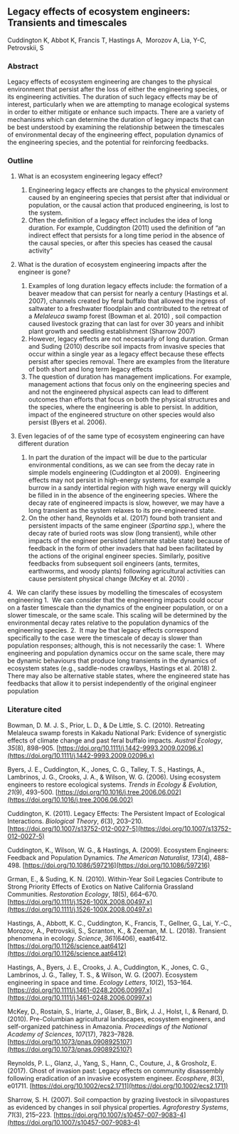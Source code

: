 ## Legacy effects of ecosystem engineers: Transients and timescales

Cuddington K, Abbot K, Francis T, Hastings A,  Morozov A, Lia, Y-C, Petrovskii, S

 
### Abstract

Legacy effects of ecosystem engineering are changes to the physical environment that persist after the loss of either the engineering species, or its engineering activities. The duration of such legacy effects may be of interest, particularly when we are attempting to manage ecological systems in order to either mitigate or enhance such impacts. There are a variety of mechanisms which can determine the duration of legacy impacts that can be best understood by examining the relationship between the timescales of environmental decay of the engineering effect, population dynamics of the engineering species, and the potential for reinforcing feedbacks.


### Outline

1. What is an ecosystem engineering legacy effect?
	1. Engineering legacy effects are changes to the physical environment caused by an engineering species that persist after that individual or population, or the causal action that produced engineering, is lost to the system.
	2.  Often the definition of a legacy effect includes the idea of long duration. For example, Cuddington (2011) used the definition of “an indirect effect that persists for a long time period in the absence of the causal species, or after this species has ceased the causal activity”

2. What is the duration of ecosystem engineering impacts after the engineer is gone?
	1. Examples of long duration legacy effects include: the formation of a beaver meadow that can persist for nearly a century (Hastings et al. 2007), channels created by feral buffalo that allowed the ingress of saltwater to a freshwater floodplain and contributed to the retreat of a _Melaleuca_ swamp forest (Bowman et al. 2010) , soil compaction caused livestock grazing that can last for over 30 years and inhibit plant growth and seedling establishment (Sharrow 2007)
	2. However, legacy effects are not necessarily of long duration. Grman and Suding (2010) describe soil impacts from invasive species that occur within a single year as a legacy effect because these effects persist after species removal. There are examples from the literature of both short and long term legacy effects
	3. The question of duration has management implications. For example, management actions that focus only on the engineering species and and not the engineered physical aspects can lead to different outcomes than efforts that focus on both the physical structures and the species, where the engineering is able to persist. In addition, impact of the engineered structure on other species would also persist (Byers et al. 2006).

3. Even legacies of of the same type of ecosystem engineering can have different duration
	1.  In part the duration of the impact will be due to the particular environmental conditions, as we can see from the decay rate in simple models engineering (Cuddington et al 2009).  Engineering effects may not persist in high-energy systems, for example a burrow in a sandy intertidal region with high wave energy will quickly be filled in in the absence of the engineering species. Where the decay rate of engineered impacts is slow, however, we may have a long transient as the system relaxes to its pre-engineered state.
	2.  On the other hand, Reynolds et al. (2017) found both transient and persistent impacts of the same engineer (*Spartina spp.*), where the decay rate of buried roots was slow (long transient), while other impacts of the engineer persisted (alternate stable state) because of feedback in the form of other invaders that had been facilitated by the actions of the original engineer species. Similarly, positive feedbacks from subsequent soil engineers (ants, termites, earthworms, and woody plants) following agricultural activities can cause persistent physical change (McKey et al. 2010) .

4.  We can clarify these issues by modelling the timescales of ecosystem engineering
	1.  We can consider that the engineering impacts could occur on a faster timescale than the dynamics of the engineer population, or on a slower timescale, or the same scale. This scaling will be determined by the environmental decay rates relative to the population dynamics of the engineering species.
	2.  It may be that legacy effects correspond specifically to the case were the timescale of decay is slower than population responses; although, this is not necessarily the case:
		1.  Where engineering and population dynamics occur on the same scale, there may be dynamic behaviours that produce long transients in the dynamics of ecosystem states (e.g., saddle-nodes crawlbys, Hastings et al. 2018)
		2.  There may also be alternative stable states, where the engineered state has feedbacks that allow it to persist independently of the original engineer population

### Literature cited

Bowman, D. M. J. S., Prior, L. D., & De Little, S. C. (2010). Retreating Melaleuca swamp forests in Kakadu National Park: Evidence of synergistic effects of climate change and past feral buffalo impacts. _Austral Ecology_, _35_(8), 898–905. [https://doi.org/10.1111/j.1442-9993.2009.02096.x](https://doi.org/10.1111/j.1442-9993.2009.02096.x)

Byers, J. E., Cuddington, K., Jones, C. G., Talley, T. S., Hastings, A., Lambrinos, J. G., Crooks, J. A., & Wilson, W. G. (2006). Using ecosystem engineers to restore ecological systems. _Trends in Ecology & Evolution_, _21_(9), 493–500. [https://doi.org/10.1016/j.tree.2006.06.002](https://doi.org/10.1016/j.tree.2006.06.002)

Cuddington, K. (2011). Legacy Effects: The Persistent Impact of Ecological Interactions. _Biological Theory_, _6_(3), 203–210. [https://doi.org/10.1007/s13752-012-0027-5](https://doi.org/10.1007/s13752-012-0027-5)

Cuddington, K., Wilson, W. G., & Hastings, A. (2009). Ecosystem Engineers: Feedback and Population Dynamics. _The American Naturalist_, _173_(4), 488–498. [https://doi.org/10.1086/597216](https://doi.org/10.1086/597216)

Grman, E., & Suding, K. N. (2010). Within-Year Soil Legacies Contribute to Strong Priority Effects of Exotics on Native California Grassland Communities. _Restoration Ecology_, _18_(5), 664–670. [https://doi.org/10.1111/j.1526-100X.2008.00497.x](https://doi.org/10.1111/j.1526-100X.2008.00497.x)

Hastings, A., Abbott, K. C., Cuddington, K., Francis, T., Gellner, G., Lai, Y.-C., Morozov, A., Petrovskii, S., Scranton, K., & Zeeman, M. L. (2018). Transient phenomena in ecology. _Science_, _361_(6406), eaat6412. [https://doi.org/10.1126/science.aat6412](https://doi.org/10.1126/science.aat6412)

Hastings, A., Byers, J. E., Crooks, J. A., Cuddington, K., Jones, C. G., Lambrinos, J. G., Talley, T. S., & Wilson, W. G. (2007). Ecosystem engineering in space and time. _Ecology Letters_, _10_(2), 153–164. [https://doi.org/10.1111/j.1461-0248.2006.00997.x](https://doi.org/10.1111/j.1461-0248.2006.00997.x)

McKey, D., Rostain, S., Iriarte, J., Glaser, B., Birk, J. J., Holst, I., & Renard, D. (2010). Pre-Columbian agricultural landscapes, ecosystem engineers, and self-organized patchiness in Amazonia. _Proceedings of the National Academy of Sciences_, _107_(17), 7823–7828. [https://doi.org/10.1073/pnas.0908925107](https://doi.org/10.1073/pnas.0908925107)

Reynolds, P. L., Glanz, J., Yang, S., Hann, C., Couture, J., & Grosholz, E. (2017). Ghost of invasion past: Legacy effects on community disassembly following eradication of an invasive ecosystem engineer. _Ecosphere_, _8_(3), e01711. [https://doi.org/10.1002/ecs2.1711](https://doi.org/10.1002/ecs2.1711)

Sharrow, S. H. (2007). Soil compaction by grazing livestock in silvopastures as evidenced by changes in soil physical properties. _Agroforestry Systems_, _71_(3), 215–223. [https://doi.org/10.1007/s10457-007-9083-4](https://doi.org/10.1007/s10457-007-9083-4)
